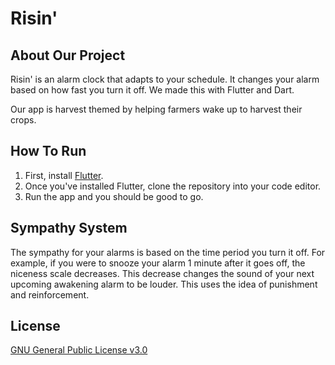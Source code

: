 # Risin'
## About Our Project

Risin' is an alarm clock that adapts to your schedule. It changes your alarm based on how fast you turn it off. We made this with Flutter and Dart.

Our app is harvest themed by helping farmers wake up to harvest their crops.


## How To Run
1. First, install [Flutter](https://docs.flutter.dev/get-started/install).
2. Once you've installed Flutter, clone the repository into your code editor.
3. Run the app and you should be good to go.

## Sympathy System
The sympathy for your alarms is based on the time period you turn it off. For example, if you were to snooze your alarm 1 minute after it goes off, the niceness scale decreases. This decrease changes the sound of your next upcoming awakening alarm to be louder. This uses the idea of punishment and reinforcement. 

## License
[GNU General Public License v3.0](https://choosealicense.com/licenses/gpl-3.0/#)